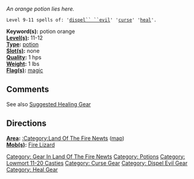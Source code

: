 *An orange potion lies here.*

`Level 9-11 spells of: '`[`dispel`` ``evil`](Dispel_Evil.md "wikilink")`' '`[`curse`](Curse.md "wikilink")`' '`[`heal`](Heal_(spell).md "wikilink")`'.`

**Keyword(s):** potion orange  
**[Level(s)](Object_Level.md "wikilink"):** 11-12  
**[Type](:Category:_Object_Types.md "wikilink"):**
[potion](:Category:_Potions.md "wikilink")  
**[Slot(s)](Object_Slots.md "wikilink"):** none  
**[Quality](Object_Quality.md "wikilink"):** 1 hps  
**[Weight](Object_Weight.md "wikilink"):** 1 lbs  
**[Flag(s)](:Category:_Object_Flags.md "wikilink"):**
[magic](Magic_Flag.md "wikilink")  

## Comments

See also [Suggested Healing
Gear](Suggested_Spellcasting_Gear#Suggested_Healing_Gear.md "wikilink")

## Directions

**[Area](:Category:_Areas.md "wikilink"):** [:Category:Land Of The Fire
Newts](:Category:Land_Of_The_Fire_Newts "wikilink")
([map](Land_Of_The_Fire_Newts_Map.md "wikilink"))  
**[Mob(s)](:Category:_Mobs.md "wikilink"):** [Fire
Lizard](Fire_Lizard "wikilink")  

[Category: Gear In Land Of The Fire
Newts](Category:_Gear_In_Land_Of_The_Fire_Newts "wikilink") [Category:
Potions](Category:_Potions "wikilink") [Category: Lowmort 11-20
Casties](Category:_Lowmort_11-20_Casties "wikilink") [Category: Curse
Gear](Category:_Curse_Gear "wikilink") [Category: Dispel Evil
Gear](Category:_Dispel_Evil_Gear "wikilink") [Category: Heal
Gear](Category:_Heal_Gear "wikilink")
